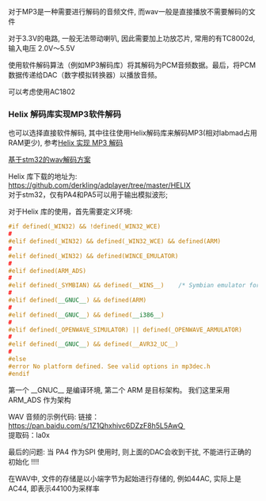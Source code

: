 对于MP3是一种需要进行解码的音频文件, 而wav一般是直接播放不需要解码的文件

对于3.3V的电路, 一般无法带动喇叭, 因此需要加上功放芯片, 常用的有TC8002d, 输入电压 2.0V～5.5V 

使用软件解码算法（例如MP3解码库）将其解码为PCM音频数据。最后，将PCM数据传递给DAC（数字模拟转换器）以播放音频。

可以考虑使用AC1802

### Helix 解码库实现MP3软件解码
也可以选择直接软件解码, 其中往往使用Helix解码库来解码MP3(相对labmad占用RAM更少), 参考[Helix 实现 MP3 解码](https://blog.csdn.net/weixin_42258222/article/details/122640413)

[基于stm32的wav解码方案](https://blog.csdn.net/u012507643/article/details/50432635)

Helix 库下载的地址为: https://github.com/derkling/adplayer/tree/master/HELIX  
对于stm32，仅有PA4和PA5可以用于输出模拟波形;

对于Helix 库的使用，首先需要定义环境: 
```cpp
#if defined(_WIN32) && !defined(_WIN32_WCE)
#
#elif defined(_WIN32) && defined(_WIN32_WCE) && defined(ARM)
#
#elif defined(_WIN32) && defined(WINCE_EMULATOR)
#
#elif defined(ARM_ADS)
#
#elif defined(_SYMBIAN) && defined(__WINS__)	/* Symbian emulator for Ix86 */
#
#elif defined(__GNUC__) && defined(ARM)
#
#elif defined(__GNUC__) && defined(__i386__)
#
#elif defined(_OPENWAVE_SIMULATOR) || defined(_OPENWAVE_ARMULATOR)
#
#elif defined(__GNUC__) && defined(__AVR32_UC__)
#
#else
#error No platform defined. See valid options in mp3dec.h
#endif
```

第一个 \_\_GNUC\_\_ 是编译环境, 第二个 ARM 是目标架构。 
我们这里采用 ARM_ADS 作为架构





WAV 音频的示例代码: 
链接： https://pan.baidu.com/s/1Z1Qhxhivc6DZzF8h5L5AwQ   
提取码：la0x  


最后的问题: 当 PA4 作为SPI 使用时, 则上面的DAC会收到干扰, 不能进行正确的初始化 !!!! 

在WAV中, 文件的存储是以小端字节为起始进行存储的, 例如44AC, 实际上是AC44, 即表示44100为采样率

